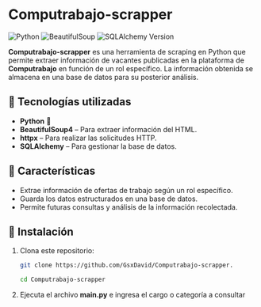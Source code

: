 # Computrabajo-scrapper

![Python](https://img.shields.io/badge/Python-3.10%2B-blue) ![BeautifulSoup](https://img.shields.io/badge/BeautifulSoup-4-green) ![SQLAlchemy Version](https://img.shields.io/pypi/v/sqlalchemy?label=SQLAlchemy&color=orange)


**Computrabajo-scrapper** es una herramienta de scraping en Python que permite extraer información de vacantes publicadas en la plataforma de **Computrabajo** en función de un rol específico. La información obtenida se almacena en una base de datos para su posterior análisis.

## 🚀 Tecnologías utilizadas

- **Python** 🐍
- **BeautifulSoup4** – Para extraer información del HTML.
- **httpx** – Para realizar las solicitudes HTTP.
- **SQLAlchemy** – Para gestionar la base de datos.

## 📌 Características

- Extrae información de ofertas de trabajo según un rol específico.
- Guarda los datos estructurados en una base de datos.
- Permite futuras consultas y análisis de la información recolectada.

## 🔧 Instalación

1. Clona este repositorio:

   ```sh
   git clone https://github.com/GsxDavid/Computrabajo-scrapper.
   
   cd Computrabajo-scrapper

2. Ejecuta el archivo **main.py**  e ingresa el cargo o categoría a consultar
